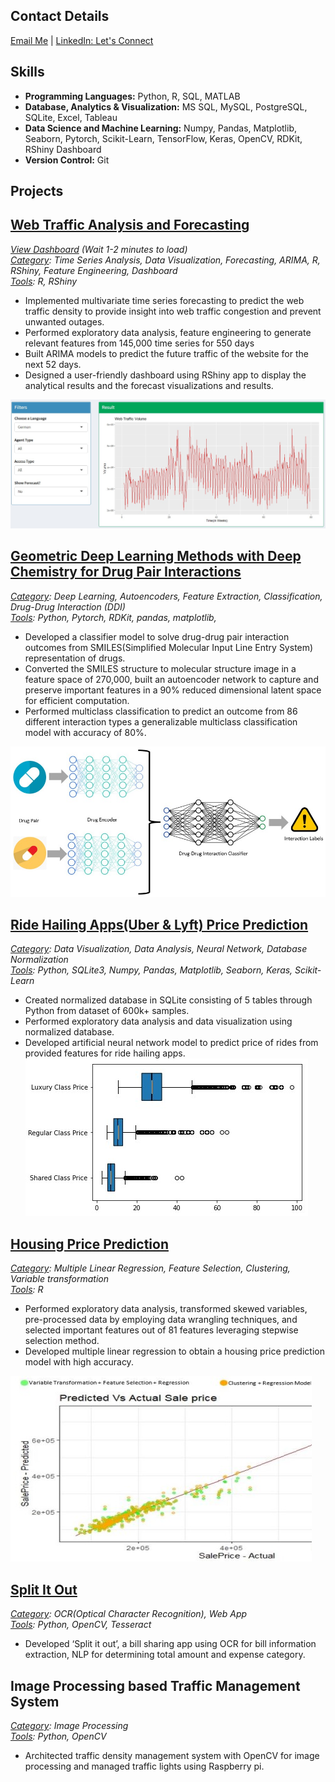 ## Contact Details
[Email Me](mailto::avash.neupane01@gmail.com) | [LinkedIn: Let's Connect](https://www.linkedin.com/in/avash-neupane/)

## Skills
- **Programming Languages:** Python, R, SQL, MATLAB
- **Database, Analytics & Visualization:** MS SQL, MySQL, PostgreSQL, SQLite, Excel, Tableau
- **Data Science and Machine Learning:** Numpy, Pandas, Matplotlib, Seaborn, Pytorch, Scikit-Learn, TensorFlow, Keras, OpenCV, RDKit, RShiny Dashboard
- **Version Control:** Git

## Projects

## [Web Traffic Analysis and Forecasting](https://github.com/avashneu/Web-Traffic-Analysis-and-Forecasting---Time-Series)
[*View Dashboard*](https://uoocum-avash-neupane.shinyapps.io/Web-Traffic-Analysis-and-Forcasting/) *(Wait 1-2 minutes to load)* <br/>
*<ins>Category</ins>: Time Series Analysis, Data Visualization, Forecasting, ARIMA, R, RShiny, Feature Engineering, Dashboard*<br/>
*<ins>Tools</ins>: R, RShiny*

-  Implemented multivariate time series forecasting to predict the web traffic density to provide insight into web traffic congestion and prevent unwanted outages.
-  Performed exploratory data analysis, feature engineering to generate relevant features from 145,000 time series for 550 days
-  Built ARIMA models to predict the future traffic of the website for the next 52 days.
-  Designed a user-friendly dashboard using RShiny app to display the analytical results and the forecast visualizations and results.

![Web_Traffic_Image](Web_Traffic.jpg)


## [Geometric Deep Learning Methods with Deep Chemistry for Drug Pair Interactions](https://github.com/avashneu/cse676project)
*<ins>Category</ins>: Deep Learning, Autoencoders, Feature Extraction, Classification, Drug-Drug Interaction (DDI)*<br/>
*<ins>Tools</ins>: Python, Pytorch, RDKit, pandas, matplotlib,*

- Developed a classifier model to solve drug-drug pair interaction outcomes from SMILES(Simplified Molecular Input Line Entry System) representation of drugs. 
- Converted the SMILES structure to molecular structure image in a feature space of 270,000, built an autoencoder network to capture and preserve important features in a 90% reduced dimensional latent space for efficient computation.
- Performed multiclass classification to predict an outcome from 86 different interaction types  a generalizable multiclass classification model with accuracy of 80%.

![DDI_Image](DDI.jpg)

## [Ride Hailing Apps(Uber & Lyft) Price Prediction](https://github.com/avashneu/Ride-Hailing-Apps-Price-Prediction)
*<ins>Category</ins>: Data Visualization, Data Analysis, Neural Network, Database Normalization*<br/>
*<ins>Tools</ins>: Python, SQLite3, Numpy, Pandas, Matplotlib, Seaborn, Keras, Scikit-Learn*
- Created normalized database in SQLite consisting of 5 tables through Python from dataset of 600k+ samples.
- Performed exploratory data analysis and data visualization using normalized database.
- Developed artificial neural network model to predict price of rides from provided features for ride hailing apps.
![Ride](Ride.jpg)

## [Housing Price Prediction](https://github.com/avashneu/Housing-Price-Prediction)
*<ins>Category</ins>: Multiple Linear Regression, Feature Selection, Clustering, Variable transformation*<br/>
*<ins>Tools</ins>: R*

- Performed exploratory data analysis, transformed skewed variables, pre-processed data by employing data wrangling techniques, and selected important features out of 81 features leveraging stepwise selection method.
- Developed multiple linear regression to obtain a housing price prediction model with high accuracy.

![House](Housing.jpg)

## [Split It Out](https://github.com/avashneu/splititout)
*<ins>Category</ins>: OCR(Optical Character Recognition), Web App*<br/>
*<ins>Tools</ins>: Python, OpenCV, Tesseract*

- Developed ‘Split it out’, a bill sharing app using OCR for bill information extraction, NLP for determining total amount and expense category.

## Image Processing based Traffic Management System
*<ins>Category</ins>: Image Processing*<br/>
*<ins>Tools</ins>: Python, OpenCV*

- Architected traffic density management system with OpenCV for image processing and managed traffic lights using Raspberry pi.


